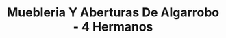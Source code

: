 ---
title: "Muebleria Y Aberturas De Algarrobo - 4 Hermanos"
url: /jardin-america/muebleria-y-aberturas-de-algarrobo-4-hermanos/
shop: muebles
---